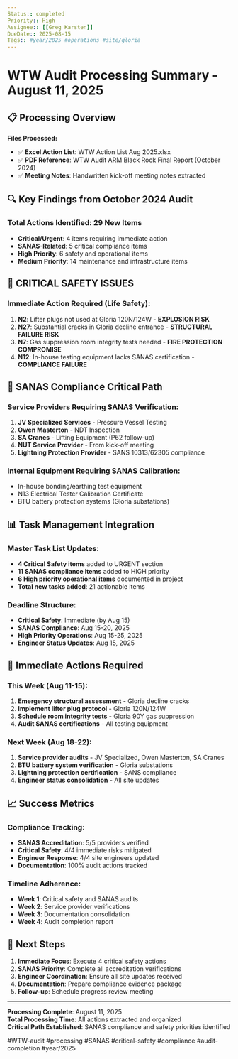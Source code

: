 ```yaml
---
Status:: completed
Priority:: High
Assignee:: [[Greg Karsten]]
DueDate:: 2025-08-15
Tags:: #year/2025 #operations #site/gloria
---
```


# WTW Audit Processing Summary - August 11, 2025

## 📋 **Processing Overview**

**Files Processed:**
- ✅ **Excel Action List**: WTW Action List Aug 2025.xlsx
- ✅ **PDF Reference**: WTW Audit ARM Black Rock Final Report (October 2024)
- ✅ **Meeting Notes**: Handwritten kick-off meeting notes extracted

## 🔍 **Key Findings from October 2024 Audit**

### **Total Actions Identified: 29 New Items**
- **Critical/Urgent**: 4 items requiring immediate action
- **SANAS-Related**: 5 critical compliance items
- **High Priority**: 6 safety and operational items
- **Medium Priority**: 14 maintenance and infrastructure items

## 🚨 **CRITICAL SAFETY ISSUES** 

### **Immediate Action Required (Life Safety):**
1. **N2**: Lifter plugs not used at Gloria 120N/124W - **EXPLOSION RISK**
2. **N27**: Substantial cracks in Gloria decline entrance - **STRUCTURAL FAILURE RISK**
3. **N7**: Gas suppression room integrity tests needed - **FIRE PROTECTION COMPROMISE**
4. **N12**: In-house testing equipment lacks SANAS certification - **COMPLIANCE FAILURE**

## 🔴 **SANAS Compliance Critical Path**

### **Service Providers Requiring SANAS Verification:**
1. **JV Specialized Services** - Pressure Vessel Testing
2. **Owen Masterton** - NDT Inspection  
3. **SA Cranes** - Lifting Equipment (P62 follow-up)
4. **NUT Service Provider** - From kick-off meeting
5. **Lightning Protection Provider** - SANS 10313/62305 compliance

### **Internal Equipment Requiring SANAS Calibration:**
- In-house bonding/earthing test equipment
- N13 Electrical Tester Calibration Certificate
- BTU battery protection systems (Gloria substations)

## 📊 **Task Management Integration**

### **Master Task List Updates:**
- **4 Critical Safety items** added to URGENT section
- **11 SANAS compliance items** added to HIGH priority
- **6 High priority operational items** documented in project
- **Total new tasks added**: 21 actionable items

### **Deadline Structure:**
- **Critical Safety**: Immediate (by Aug 15)
- **SANAS Compliance**: Aug 15-20, 2025
- **High Priority Operations**: Aug 15-25, 2025
- **Engineer Status Updates**: Aug 15, 2025

## 🎯 **Immediate Actions Required**

### **This Week (Aug 11-15):**
1. **Emergency structural assessment** - Gloria decline cracks
2. **Implement lifter plug protocol** - Gloria 120N/124W
3. **Schedule room integrity tests** - Gloria 90Y gas suppression
4. **Audit SANAS certifications** - All testing equipment

### **Next Week (Aug 18-22):**
1. **Service provider audits** - JV Specialized, Owen Masterton, SA Cranes
2. **BTU battery system verification** - Gloria substations
3. **Lightning protection certification** - SANS compliance
4. **Engineer status consolidation** - All site updates

## 📈 **Success Metrics**

### **Compliance Tracking:**
- **SANAS Accreditation**: 5/5 providers verified
- **Critical Safety**: 4/4 immediate risks mitigated  
- **Engineer Response**: 4/4 site engineers updated
- **Documentation**: 100% audit actions tracked

### **Timeline Adherence:**
- **Week 1**: Critical safety and SANAS audits
- **Week 2**: Service provider verifications
- **Week 3**: Documentation consolidation
- **Week 4**: Audit completion report

## 🔄 **Next Steps**

1. **Immediate Focus**: Execute 4 critical safety actions
2. **SANAS Priority**: Complete all accreditation verifications
3. **Engineer Coordination**: Ensure all site updates received
4. **Documentation**: Prepare compliance evidence package
5. **Follow-up**: Schedule progress review meeting

---

**Processing Complete**: August 11, 2025  
**Total Processing Time**: All actions extracted and organized  
**Critical Path Established**: SANAS compliance and safety priorities identified  

#WTW-audit #processing #SANAS #critical-safety #compliance #audit-completion #year/2025